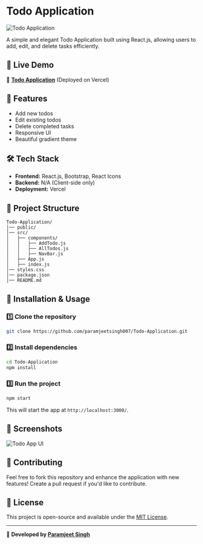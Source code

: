 # Todo Application

![Todo Application](https://img.shields.io/badge/React-Todo%20App-blue)

A simple and elegant Todo Application built using React.js, allowing users to add, edit, and delete tasks efficiently.

## 🚀 Live Demo
🔗 **[Todo Application](https://todo-application-blue.vercel.app/)** (Deployed on Vercel)

## 📌 Features
- Add new todos
- Edit existing todos
- Delete completed tasks
- Responsive UI
- Beautiful gradient theme

## 🛠 Tech Stack
- **Frontend:** React.js, Bootstrap, React Icons
- **Backend:** N/A (Client-side only)
- **Deployment:** Vercel

## 📂 Project Structure
```
Todo-Application/
│── public/
│── src/
│   ├── components/
│   │   ├── AddTodo.js
│   │   ├── AllTodos.js
│   │   ├── NavBar.js
│   ├── App.js
│   ├── index.js
│── styles.css
│── package.json
│── README.md
```

## 🎯 Installation & Usage

### 1️⃣ Clone the repository
```sh
git clone https://github.com/paramjeetsingh007/Todo-Application.git
```

### 2️⃣ Install dependencies
```sh
cd Todo-Application
npm install
```

### 3️⃣ Run the project
```sh
npm start
```

This will start the app at `http://localhost:3000/`.

## 🎨 Screenshots
![Todo App UI](https://via.placeholder.com/800x400?text=Todo+App+Screenshot)

## 📢 Contributing
Feel free to fork this repository and enhance the application with new features! Create a pull request if you'd like to contribute.

## 📜 License
This project is open-source and available under the [MIT License](LICENSE).

---

🌟 **Developed by [Paramjeet Singh](https://github.com/paramjeetsingh007/)**

